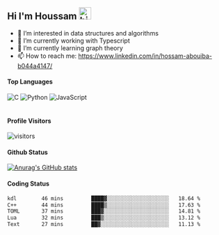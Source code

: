 ## Hi I'm Houssam <img src="https://user-images.githubusercontent.com/1303154/88677602-1635ba80-d120-11ea-84d8-d263ba5fc3c0.gif" width="28px" alt="hi">

- 👀 I’m interested in data structures and algorithms
- 🔭 I’m currently working with Typescript
- 🌱 I’m currently learning graph theory
- 📫 How to reach me: https://www.linkedin.com/in/hossam-abouiba-b044a4147/

#### Top Languages

![C](https://img.shields.io/badge/c-%2300599C.svg?style=for-the-badge&logo=c&logoColor=white)
![Python](https://img.shields.io/badge/python-%2314354C.svg?style=for-the-badge&logo=python&logoColor=white)
![JavaScript](https://img.shields.io/badge/javascript-%23323330.svg?style=for-the-badge&logo=javascript&logoColor=%23F7DF1E)
<br />
<br />
#### Profile Visitors
![visitors](https://visitor-badge.glitch.me/badge?page_id=project-HOSSAM.project-HOSSAM)

#### Github Status
[![Anurag's GitHub stats](https://github-readme-stats.vercel.app/api?username=0xPride&theme=tokyonight)](https://github.com/anuraghazra/github-readme-stats)

#### Coding Status
<!--START_SECTION:waka-->

```txt
kdl        46 mins         ████▓░░░░░░░░░░░░░░░░░░░░   18.64 %
C++        44 mins         ████▒░░░░░░░░░░░░░░░░░░░░   17.63 %
TOML       37 mins         ███▓░░░░░░░░░░░░░░░░░░░░░   14.81 %
Lua        32 mins         ███▒░░░░░░░░░░░░░░░░░░░░░   13.12 %
Text       27 mins         ██▓░░░░░░░░░░░░░░░░░░░░░░   11.13 %
```

<!--END_SECTION:waka-->
